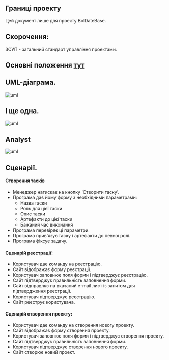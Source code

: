 ﻿## Границі проекту
Цей документ лише для проекту BolDateBase.
## Скорочення:
ЗСУП - загальний стандарт управління проектами.
## Основні положення [тут](Основні положення.md)
## UML-діаграма.
![uml](http://www.plantuml.com/plantuml/png/fLNDJjj04BxdAKQSoC4y0AeGbUYjY0YbwZ5ooG9f7HlPRYkg7a8eS46beWYagbKZdi25f0rE0bAVOFn6_MONOx8oN7g0sFFpxSptpQmNezWDuxTjhnAzQVbRRkYsATfqcy7xbhz1wwuNgSeyV-Lh7k7lWYSyv2lYXFiypavvCazkH4-RxPQFiEyyGC00ljyyo3h4Dra7MGDEiswsgqDhouWxH-QOU8IVlWHgJ_qvFD_u6Yd3R4SIS5oI7MZdYqY5S9_1q476YGG8jeIOclxsE7qWULLjjA9OXQhPkCNvWfn4pi-wo4rD4xxhRKSnl3tW_j7eln2N-vVKE-K5Mph_d0ToIb6x0dxksEC9W0zogcvqHOSy5d8AFEIiRJPUXYsJs9FJf1uJKKRTi_QM5smhLP4co76S1Pf59nV8qNsZPjDrLvzuL9qA_2d50kyIRHzndqIyx1CFfwDw1Ra0saT1W2atasJOr5hlzEIZuq3pShiP6_sVpF4dQBdFYL4LzHqHcaa8xqDj7w41OoyJ6orTL4kFAhZB7xJPmT1PbdmCB7EXlkqGwSkiXRZ2_KWQCdMQ1Yo1goBmRCrp_KOj35whjRXQgIqBAxRL3s95hu8u3jeKhDjUFfOvu8dGmKEP11m4fdRCifaLbdSSUgh9XIiLuYe4WwoNZ3K68v72n4586uaI-m3ScyvHVfEaeBjQPO5vOdOJMP-BXes8gRWVui3qDbDVMLeX3nf6CtfFAl-7IdDpmAZZPw4O0sYY-RW45rrX1HW92K4aMs8k1n1fXlsiNArGuRvKZNhGM5Mkr_gWREqUZR6KV3mMvNOAPU-s0CQfQmDrZqNmWSXivDAKmN1LY6L6zbQm7voOA-hUofdRpU5Kyl08gMKwzC6f0pYpTh9kqs37XHWMsFtPjv9awLFuzGKfaVRworkk21aE-4g-7AP7FU787l98a2pqwT4vbFo4ijri1-TCSY9vR860D_iZ8DpATRa87l6z_0S0)
## І ще одна.
![uml](http://www.plantuml.com/plantuml/png/hLHDJi9W4Dtt5BCJ5bo0XM7X3IHXJPGTcYZW6eheXlYJ45ouG3q1L0cbq7g5DpVoTRw414D8IadWW-_bpNlpCssbrQxVjZjNJQ-02H9yyniWqIv2h9485lnWYhNXiQ4H_w-BKYgTIW4Vl2oqotEs2I7_5w7w2EsY3pf6H3302lDKH0T2ZnxXMT732w4fLZfE8n39aNJpQ-ogqR5YVPPEgo4NTHxMd1_YB87bZ12QpPAykNObkqGskaiIx-dqN372mqR8Cdpj8x0wXqHjm49Mh7wQdDvJP4bQ_q3NJ_NTlkXJQkD2jfY26VqMreoUfDedEaAaFj4Wh-k6JaP2qJxPXDHtazKt6kJkZ3F55-5DbBEbUjuEx5NFKkbUeTrBcNjbobl3Y-tfnIj6PQctvAnnTtxJzDpFiTQbRFKD63RMHtDS2YQMzj1rnALX6LHhNhLsmChyw-6AqYQwhyELnlKbNwD_)
## Analyst
![uml](http://www.plantuml.com/plantuml/uml/hLHDRjDW4Dtx5BE3I0a7w0ALUx0nQWeLYODgLuWTZMaBKjGW5bcm02GEG18IrVcnUuMP6_6UlY-VqgG95MBZn3Fptfjvy_axJBFuD3jhjwBqzKdo9ZwDsvA-YeywRq-Ibt8Sjz9c51tePorrg0iRM5SBdHz8dCgp96wzIxCeyd-aqMWybSVwI-UeExUkzKJ7A5zgfRzhQsMi-ehWqd8jRQ1p7TebCFrGv6g-CQebys9TzvZQU-0OBMhHJZ4l4jhMcxhO1wq8NaLMedK0-MxvPiQ9waGhgEH0JhM4KWwX8PXBLAnfxkd6E_C5eAcTWyQ3Rz5FfRTQGREWfix4Fcb5IM6S_Q3g8o3_eFU3n8-i3ydo7WQXZU36grXkLnYRXGNzHWW_5Tr2QAA5i5MOnES8gGUu_vEK8UkdjKjQO0CeCW3wCOVSQeujK2JfP4rvqScoJbiwn_-BbKE4KOR2bSFk0gG3SfOkjYI3vMluka0h74eaW5eWEMOLKNwbKnZJZPh9aR3_QDTnzqPz1mTildkmvji8dMsBsA2sdtv74lEviJdNsAyTTI3dsHkXVcAzXlMvQuIzMnNSvwjpIzbrRsy3_aFk0WzS60_Bkb1EkrZx6bOst1sG_eDrWjronNOXgo-KIZhs50KJ5Ijqz4IU9_90LHeA31edvSOLSBtP2dZnt3AE5FUopqdDqua4EwJ9R0gr_YAnAvJuSrpu7vtvQwgdfJFMNNq1H7fk_kztfFYhn--t35vmpoJSjF166PYurOfptvMnbL2gCtgnBWOBW7QyC9vx80GUMZ_S4zUrw12VnPbxjbj_0000)
## Сценарії.
#### Створення тасків
- Менеджер натискає на кнопку 'Створити таску'.
- Програма дає йому форму з необхідними параметрами:
	- Назва таски
	- Роль для цієї таски
	- Опис таски
	- Артефакти до цієї таски
	- Бажаний час виконання
- Програма перевіряє ці параметри.
- Програма прив'язує таску і артефакти до певної ролі.
- Програма фіксує задачу.

#### Сценарій реєстрації:
- Користувач дає команду на реєстрацію.
- Сайт відображає форму реєстрації.
- Користувач заповнює поля форми і підтверджує реєстрацію.
- Сайт підтверджує правильність заповнення форми.
- Сайт відправляє на вказаний e-mail лист із запитом для підтвердження реєстрації.
- Користувач підтверджує реєстрацію.
- Сайт реєструє користувача.

#### Сценарій створення проекту:
- Користувач дає команду на створення новогу проекту.
- Сайт відображає форму створення проекту.
- Користувач заповнює поля форми і підтверджує створення проекту.
- Сайт підтверджує правильність заповнення форми.
- Користувач підтверджує створення нового проекту.
- Сайт створює новий проект.

